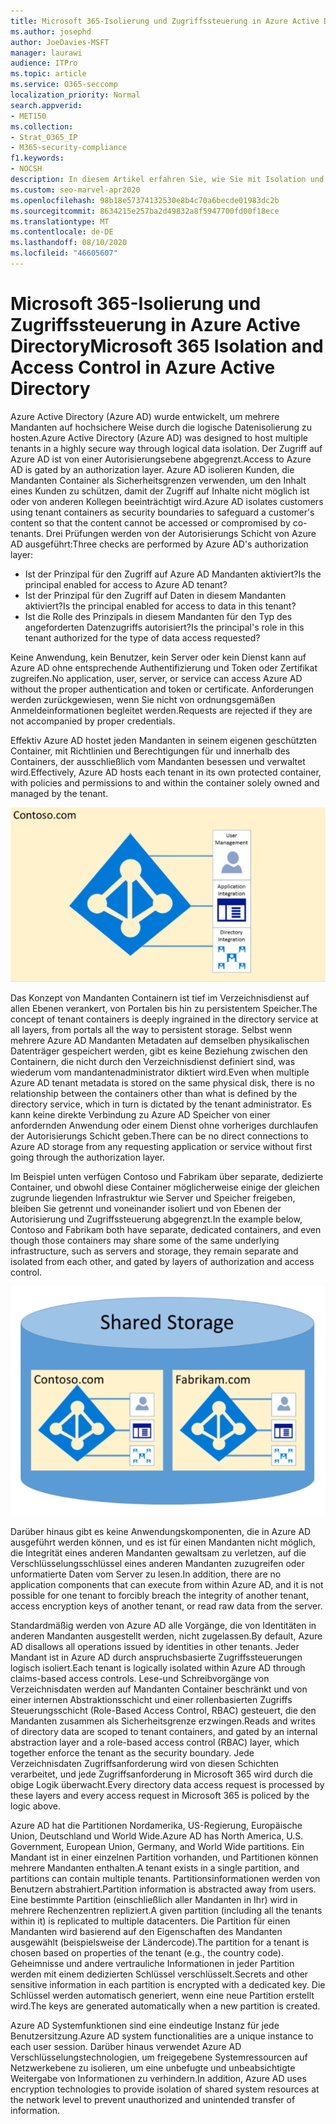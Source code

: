 ```yaml
---
title: Microsoft 365-Isolierung und Zugriffssteuerung in Azure Active Directory
ms.author: josephd
author: JoeDavies-MSFT
manager: laurawi
audience: ITPro
ms.topic: article
ms.service: O365-seccomp
localization_priority: Normal
search.appverid:
- MET150
ms.collection:
- Strat_O365_IP
- M365-security-compliance
f1.keywords:
- NOCSH
description: In diesem Artikel erfahren Sie, wie Sie mit Isolation und Zugriffssteuerung Daten für mehrere Mandanten in Azure Active Directory voneinander isoliert aufbewahren können.
ms.custom: seo-marvel-apr2020
ms.openlocfilehash: 98b18e57374132530e8b4c70a6becde01983dc2b
ms.sourcegitcommit: 8634215e257ba2d49832a8f5947700fd00f18ece
ms.translationtype: MT
ms.contentlocale: de-DE
ms.lasthandoff: 08/10/2020
ms.locfileid: "46605607"
---
```

# <a name="microsoft-365-isolation-and-access-control-in-azure-active-directory"></a><span data-ttu-id="4f014-103">Microsoft 365-Isolierung und Zugriffssteuerung in Azure Active Directory</span><span class="sxs-lookup"><span data-stu-id="4f014-103">Microsoft 365 Isolation and Access Control in Azure Active Directory</span></span>

<span data-ttu-id="4f014-104">Azure Active Directory (Azure AD) wurde entwickelt, um mehrere Mandanten auf hochsichere Weise durch die logische Datenisolierung zu hosten.</span><span class="sxs-lookup"><span data-stu-id="4f014-104">Azure Active Directory (Azure AD) was designed to host multiple tenants in a highly secure way through logical data isolation.</span></span> <span data-ttu-id="4f014-105">Der Zugriff auf Azure AD ist von einer Autorisierungsebene abgegrenzt.</span><span class="sxs-lookup"><span data-stu-id="4f014-105">Access to Azure AD is gated by an authorization layer.</span></span> <span data-ttu-id="4f014-106">Azure AD isolieren Kunden, die Mandanten Container als Sicherheitsgrenzen verwenden, um den Inhalt eines Kunden zu schützen, damit der Zugriff auf Inhalte nicht möglich ist oder von anderen Kollegen beeinträchtigt wird.</span><span class="sxs-lookup"><span data-stu-id="4f014-106">Azure AD isolates customers using tenant containers as security boundaries to safeguard a customer's content so that the content cannot be accessed or compromised by co-tenants.</span></span> <span data-ttu-id="4f014-107">Drei Prüfungen werden von der Autorisierungs Schicht von Azure AD ausgeführt:</span><span class="sxs-lookup"><span data-stu-id="4f014-107">Three checks are performed by Azure AD's authorization layer:</span></span>

- <span data-ttu-id="4f014-108">Ist der Prinzipal für den Zugriff auf Azure AD Mandanten aktiviert?</span><span class="sxs-lookup"><span data-stu-id="4f014-108">Is the principal enabled for access to Azure AD tenant?</span></span>
- <span data-ttu-id="4f014-109">Ist der Prinzipal für den Zugriff auf Daten in diesem Mandanten aktiviert?</span><span class="sxs-lookup"><span data-stu-id="4f014-109">Is the principal enabled for access to data in this tenant?</span></span>
- <span data-ttu-id="4f014-110">Ist die Rolle des Prinzipals in diesem Mandanten für den Typ des angeforderten Datenzugriffs autorisiert?</span><span class="sxs-lookup"><span data-stu-id="4f014-110">Is the principal's role in this tenant authorized for the type of data access requested?</span></span>

<span data-ttu-id="4f014-111">Keine Anwendung, kein Benutzer, kein Server oder kein Dienst kann auf Azure AD ohne entsprechende Authentifizierung und Token oder Zertifikat zugreifen.</span><span class="sxs-lookup"><span data-stu-id="4f014-111">No application, user, server, or service can access Azure AD without the proper authentication and token or certificate.</span></span> <span data-ttu-id="4f014-112">Anforderungen werden zurückgewiesen, wenn Sie nicht von ordnungsgemäßen Anmeldeinformationen begleitet werden.</span><span class="sxs-lookup"><span data-stu-id="4f014-112">Requests are rejected if they are not accompanied by proper credentials.</span></span>

<span data-ttu-id="4f014-113">Effektiv Azure AD hostet jeden Mandanten in seinem eigenen geschützten Container, mit Richtlinien und Berechtigungen für und innerhalb des Containers, der ausschließlich vom Mandanten besessen und verwaltet wird.</span><span class="sxs-lookup"><span data-stu-id="4f014-113">Effectively, Azure AD hosts each tenant in its own protected container, with policies and permissions to and within the container solely owned and managed by the tenant.</span></span>
 
![Azure-Container](media/office-365-isolation-azure-container.png)

<span data-ttu-id="4f014-115">Das Konzept von Mandanten Containern ist tief im Verzeichnisdienst auf allen Ebenen verankert, von Portalen bis hin zu persistentem Speicher.</span><span class="sxs-lookup"><span data-stu-id="4f014-115">The concept of tenant containers is deeply ingrained in the directory service at all layers, from portals all the way to persistent storage.</span></span> <span data-ttu-id="4f014-116">Selbst wenn mehrere Azure AD Mandanten Metadaten auf demselben physikalischen Datenträger gespeichert werden, gibt es keine Beziehung zwischen den Containern, die nicht durch den Verzeichnisdienst definiert sind, was wiederum vom mandantenadministrator diktiert wird.</span><span class="sxs-lookup"><span data-stu-id="4f014-116">Even when multiple Azure AD tenant metadata is stored on the same physical disk, there is no relationship between the containers other than what is defined by the directory service, which in turn is dictated by the tenant administrator.</span></span> <span data-ttu-id="4f014-117">Es kann keine direkte Verbindung zu Azure AD Speicher von einer anfordernden Anwendung oder einem Dienst ohne vorheriges durchlaufen der Autorisierungs Schicht geben.</span><span class="sxs-lookup"><span data-stu-id="4f014-117">There can be no direct connections to Azure AD storage from any requesting application or service without first going through the authorization layer.</span></span>

<span data-ttu-id="4f014-118">Im Beispiel unten verfügen Contoso und Fabrikam über separate, dedizierte Container, und obwohl diese Container möglicherweise einige der gleichen zugrunde liegenden Infrastruktur wie Server und Speicher freigeben, bleiben Sie getrennt und voneinander isoliert und von Ebenen der Autorisierung und Zugriffssteuerung abgegrenzt.</span><span class="sxs-lookup"><span data-stu-id="4f014-118">In the example below, Contoso and Fabrikam both have separate, dedicated containers, and even though those containers may share some of the same underlying infrastructure, such as servers and storage, they remain separate and isolated from each other, and gated by layers of authorization and access control.</span></span>
 
![Dedizierte Azure-Container](media/office-365-isolation-azure-dedicated-containers.png)

<span data-ttu-id="4f014-120">Darüber hinaus gibt es keine Anwendungskomponenten, die in Azure AD ausgeführt werden können, und es ist für einen Mandanten nicht möglich, die Integrität eines anderen Mandanten gewaltsam zu verletzen, auf die Verschlüsselungsschlüssel eines anderen Mandanten zuzugreifen oder unformatierte Daten vom Server zu lesen.</span><span class="sxs-lookup"><span data-stu-id="4f014-120">In addition, there are no application components that can execute from within Azure AD, and it is not possible for one tenant to forcibly breach the integrity of another tenant, access encryption keys of another tenant, or read raw data from the server.</span></span>

<span data-ttu-id="4f014-121">Standardmäßig werden von Azure AD alle Vorgänge, die von Identitäten in anderen Mandanten ausgestellt werden, nicht zugelassen.</span><span class="sxs-lookup"><span data-stu-id="4f014-121">By default, Azure AD disallows all operations issued by identities in other tenants.</span></span> <span data-ttu-id="4f014-122">Jeder Mandant ist in Azure AD durch anspruchsbasierte Zugriffssteuerungen logisch isoliert.</span><span class="sxs-lookup"><span data-stu-id="4f014-122">Each tenant is logically isolated within Azure AD through claims-based access controls.</span></span> <span data-ttu-id="4f014-123">Lese-und Schreibvorgänge von Verzeichnisdaten werden auf Mandanten Container beschränkt und von einer internen Abstraktionsschicht und einer rollenbasierten Zugriffs Steuerungsschicht (Role-Based Access Control, RBAC) gesteuert, die den Mandanten zusammen als Sicherheitsgrenze erzwingen.</span><span class="sxs-lookup"><span data-stu-id="4f014-123">Reads and writes of directory data are scoped to tenant containers, and gated by an internal abstraction layer and a role-based access control (RBAC) layer, which together enforce the tenant as the security boundary.</span></span> <span data-ttu-id="4f014-124">Jede Verzeichnisdaten Zugriffsanforderung wird von diesen Schichten verarbeitet, und jede Zugriffsanforderung in Microsoft 365 wird durch die obige Logik überwacht.</span><span class="sxs-lookup"><span data-stu-id="4f014-124">Every directory data access request is processed by these layers and every access request in Microsoft 365 is policed by the logic above.</span></span>

<span data-ttu-id="4f014-125">Azure AD hat die Partitionen Nordamerika, US-Regierung, Europäische Union, Deutschland und World Wide.</span><span class="sxs-lookup"><span data-stu-id="4f014-125">Azure AD has North America, U.S. Government, European Union, Germany, and World Wide partitions.</span></span> <span data-ttu-id="4f014-126">Ein Mandant ist in einer einzelnen Partition vorhanden, und Partitionen können mehrere Mandanten enthalten.</span><span class="sxs-lookup"><span data-stu-id="4f014-126">A tenant exists in a single partition, and partitions can contain multiple tenants.</span></span> <span data-ttu-id="4f014-127">Partitionsinformationen werden von Benutzern abstrahiert.</span><span class="sxs-lookup"><span data-stu-id="4f014-127">Partition information is abstracted away from users.</span></span> <span data-ttu-id="4f014-128">Eine bestimmte Partition (einschließlich aller Mandanten in Ihr) wird in mehrere Rechenzentren repliziert.</span><span class="sxs-lookup"><span data-stu-id="4f014-128">A given partition (including all the tenants within it) is replicated to multiple datacenters.</span></span> <span data-ttu-id="4f014-129">Die Partition für einen Mandanten wird basierend auf den Eigenschaften des Mandanten ausgewählt (beispielsweise der Ländercode).</span><span class="sxs-lookup"><span data-stu-id="4f014-129">The partition for a tenant is chosen based on properties of the tenant (e.g., the country code).</span></span> <span data-ttu-id="4f014-130">Geheimnisse und andere vertrauliche Informationen in jeder Partition werden mit einem dedizierten Schlüssel verschlüsselt.</span><span class="sxs-lookup"><span data-stu-id="4f014-130">Secrets and other sensitive information in each partition is encrypted with a dedicated key.</span></span> <span data-ttu-id="4f014-131">Die Schlüssel werden automatisch generiert, wenn eine neue Partition erstellt wird.</span><span class="sxs-lookup"><span data-stu-id="4f014-131">The keys are generated automatically when a new partition is created.</span></span>

<span data-ttu-id="4f014-132">Azure AD Systemfunktionen sind eine eindeutige Instanz für jede Benutzersitzung.</span><span class="sxs-lookup"><span data-stu-id="4f014-132">Azure AD system functionalities are a unique instance to each user session.</span></span> <span data-ttu-id="4f014-133">Darüber hinaus verwendet Azure AD Verschlüsselungstechnologien, um freigegebene Systemressourcen auf Netzwerkebene zu isolieren, um eine unbefugte und unbeabsichtigte Weitergabe von Informationen zu verhindern.</span><span class="sxs-lookup"><span data-stu-id="4f014-133">In addition, Azure AD uses encryption technologies to provide isolation of shared system resources at the network level to prevent unauthorized and unintended transfer of information.</span></span>
